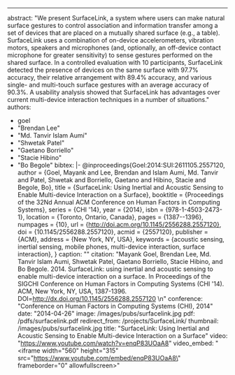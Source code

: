 --- 
abstract: "We present SurfaceLink, a system where users can make natural surface gestures to control association and information transfer among a set of devices that are placed on a mutually shared surface (e.g., a table). SurfaceLink uses a combination of on-device accelerometers, vibration motors, speakers and microphones (and, optionally, an off-device contact microphone for greater sensitivity) to sense gestures performed on the shared surface. In a controlled evaluation with 10 participants, SurfaceLink detected the presence of devices on the same surface with 97.7% accuracy, their relative arrangement with 89.4% accuracy, and various single- and multi-touch surface gestures with an average accuracy of 90.3%. A usability analysis showed that SurfaceLink has advantages over current multi-device interaction techniques in a number of situations."
authors: 
  - goel
  - "Brendan Lee"
  - "Md. Tanvir Islam Aumi"
  - "Shwetak Patel"
  - "Gaetano Borriello"
  - "Stacie Hibino"
  - "Bo Begole"
bibtex: |-
    @inproceedings{Goel:2014:SUI:2611105.2557120,
     author = {Goel, Mayank and Lee, Brendan and Islam Aumi, Md. Tanvir and Patel, Shwetak and Borriello, Gaetano and Hibino, Stacie and Begole, Bo},
     title = {SurfaceLink: Using Inertial and Acoustic Sensing to Enable Multi-device Interaction on a Surface},
     booktitle = {Proceedings of the 32Nd Annual ACM Conference on Human Factors in Computing Systems},
     series = {CHI '14},
     year = {2014},
     isbn = {978-1-4503-2473-1},
     location = {Toronto, Ontario, Canada},
     pages = {1387--1396},
     numpages = {10},
     url = {http://doi.acm.org/10.1145/2556288.2557120},
     doi = {10.1145/2556288.2557120},
     acmid = {2557120},
     publisher = {ACM},
     address = {New York, NY, USA},
     keywords = {acoustic sensing, inertial sensing, mobile phones, multi-device interaction, surface interaction},
    }
caption: ""
citation: "Mayank Goel, Brendan Lee, Md. Tanvir Islam Aumi, Shwetak Patel, Gaetano Borriello, Stacie Hibino, and Bo Begole. 2014. SurfaceLink: using inertial and acoustic sensing to enable multi-device interaction on a surface.  In Proceedings of the SIGCHI Conference on Human Factors in Computing Systems (CHI '14). ACM, New York, NY, USA,  1387-1396. DOI=http://dx.doi.org/10.1145/2556288.2557120 \n"
conference: "Conference on Human Factors in Computing Systems (CHI), 2014"
date: "2014-04-26"
image: /images/pubs/surfacelink.jpg
pdf: /pdfs/surfacelink.pdf
redirect_from: /projects/SurfaceLink/
thumbnail: /images/pubs/surfacelink.jpg
title: "SurfaceLink: Using Inertial and Acoustic Sensing to Enable Multi-device Interaction on a Surface"
video: "https://www.youtube.com/watch?v=enqP83UOaA8"
video_embed: "<iframe width=\"560\" height=\"315\" src=\"https://www.youtube.com/embed/enqP83UOaA8\" frameborder=\"0\" allowfullscreen></iframe>"
